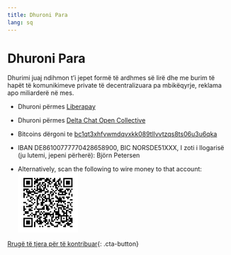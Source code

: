 ```yaml
---
title: Dhuroni Para
lang: sq
---
```


# Dhuroni Para

Dhurimi juaj ndihmon t’i jepet formë të ardhmes së lirë dhe me burim të hapët të komunikimeve private të decentralizuara 
pa mbikëqyrje, reklama apo miliarderë në mes. 

- Dhuroni përmes [Liberapay](https://liberapay.com/delta.chat/)

- Dhuroni përmes [Delta Chat Open Collective](https://opencollective.com/delta-chat/donate)

- Bitcoins dërgoni te [bc1qt3xhfvwmdqvxkk089tllvvtzqs8ts06u3u6qka](bitcoin:bc1qt3xhfvwmdqvxkk089tllvvtzqs8ts06u3u6qka)

- IBAN DE86100777770428658900, BIC NORSDE51XXX, I zoti i llogarisë (ju lutemi, jepeni përherë): Björn Petersen

- Alternatively, scan the following to wire money to that account:  
  ![Scan to wire money](../assets/donate-via-epc-qr.png)

[Rrugë të tjera për të kontribuar](contribute){: .cta-button}
